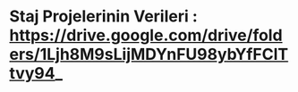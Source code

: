 # Staj Projelerinin Verileri : https://drive.google.com/drive/folders/1Ljh8M9sLijMDYnFU98ybYfFClTtvy94_
